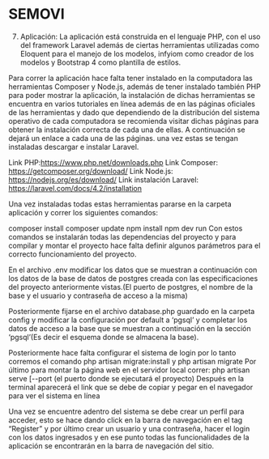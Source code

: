 # SEMOVI
7. Aplicación:
La aplicación está construida en el lenguaje PHP, con el uso del framework Laravel además de ciertas herramientas utilizadas como Eloquent  para el manejo de los modelos, infyiom como creador de los modelos y Bootstrap 4 como plantilla de estilos.


Para correr la aplicación hace falta tener instalado en la computadora las herramientas Composer y Node.js, además de tener instalado también PHP para poder mostrar la aplicación, la instalación de dichas herramientas se encuentra en varios tutoriales en línea además de en las páginas oficiales de las herramientas y dado que dependiendo de la distribución del sistema operativo de cada computadora se recomienda visitar dichas páginas para obtener la instalación correcta de cada una de ellas. A continuación se dejará un enlace a cada una de las páginas. una vez estas se tengan instaladas descargar e instalar Laravel.

Link PHP:https://www.php.net/downloads.php 
Link Composer: https://getcomposer.org/download/
Link Node.js: https://nodejs.org/es/download/
Link instalación Laravel: https://laravel.com/docs/4.2/installation

Una vez instaladas todas estas herramientas pararse en la carpeta aplicación y correr los siguientes comandos:

composer install
composer update
npm install
npm dev run
Con estos comandos se instalarán todas las dependencias del proyecto y para compilar y montar el proyecto hace falta definir algunos parámetros para el correcto funcionamiento del proyecto.

En el archivo .env modificar los datos que se muestran a continuación con los datos de la base de datos de postgres creada con las especificaciones del proyecto anteriormente vistas.(El puerto de postgres, el nombre de la base y el usuario y contraseña de acceso a la misma)

Posteriormente fijarse en el archivo database.php guardado en la carpeta config y modificar la configuración por default a ‘pgsql’ y completar los datos de acceso a la base que se muestran a continuación en la sección ‘pgsql’(Es decir el esquema donde se almacena la base).



Posteriormente hace falta configurar el sistema de login por lo tanto corremos el comando
php artisan migrate:install 
y
php artisan migrate
Por último para montar la página web en el servidor local correr:
php artisan serve [--port (el puerto donde se ejecutará el proyecto)
Después en la terminal aparecerá el link que se debe de copiar y pegar en el navegador para ver el sistema en línea

Una vez se encuentre adentro del sistema se debe crear un perfil para acceder, esto se hace dando click en la barra de navegación en el tag “Register” y por último crear un usuario y una contraseña, hacer el login con los datos ingresados y en ese punto todas las funcionalidades de la aplicación se encontrarán en la barra de navegación del sitio.

